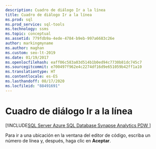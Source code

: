 ```yaml
---
description: Cuadro de diálogo Ir a la línea
title: Cuadro de diálogo Ir a la línea
ms.prod: sql
ms.prod_service: sql-tools
ms.technology: ssms
ms.topic: conceptual
ms.assetid: 779fdb9a-4ede-4784-b9eb-997a6683c26e
author: markingmyname
ms.author: maghan
ms.custom: seo-lt-2019
ms.date: 01/19/2017
ms.openlocfilehash: eaff06c583a03d514b1b0ed94c7730b81dc745c7
ms.sourcegitcommit: e700497f962e4c2274df16d9e651059b42ff1a10
ms.translationtype: HT
ms.contentlocale: es-ES
ms.lasthandoff: 08/17/2020
ms.locfileid: "88491691"
---
```

# <a name="go-to-line-dialog-box"></a>Cuadro de diálogo Ir a la línea

[!INCLUDE[SQL Server Azure SQL Database Synapse Analytics PDW ](../../includes/applies-to-version/sql-asdb-asdbmi-asa-pdw.md)]

 Para ir a una ubicación en la ventana del editor de código, escriba un número de línea y, después, haga clic en **Aceptar**.
